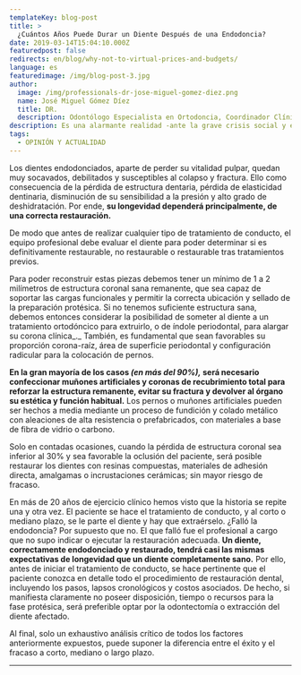 ```yaml
---
templateKey: blog-post
title: >
  ¿Cuántos Años Puede Durar un Diente Después de una Endodoncia?
date: 2019-03-14T15:04:10.000Z
featuredpost: false
redirects: en/blog/why-not-to-virtual-prices-and-budgets/
language: es
featuredimage: /img/blog-post-3.jpg
author: 
  image: /img/professionals-dr-jose-miguel-gomez-diez.png
  name: José Miguel Gómez Díez
  title: DR.
  description: Odontólogo Especialista en Ortodoncia, Coordinador Clínico de DENTAL VIP, Especialidades Odontológicas s.c. y verdadero apasionado del análisis, discusión, comunicación y difusión de la información científica.
description: Es una alarmante realidad -ante la grave crisis social y económica que vivimos- el hecho de que cada vez más personas llamen o escriban correos a las clínicas dentales, como si de tiendas por departamento se tratase, con la única intención de indagar sobre los precios “aproximados” de los tratamientos odontológicos más frecuentes y
tags:
  - OPINIÓN Y ACTUALIDAD
---
```


Los dientes endodonciados, aparte de perder su vitalidad pulpar, quedan muy socavados, debilitados y susceptibles al colapso y fractura. Ello como consecuencia de la pérdida de estructura dentaria, pérdida de elasticidad dentinaria, disminución de su sensibilidad a la presión y alto grado de deshidratación. Por ende, **su longevidad dependerá principalmente, de una correcta restauración.**

De modo que antes de realizar cualquier tipo de tratamiento de conducto, el equipo profesional debe evaluar el diente para poder determinar si es definitivamente restaurable, no restaurable o restaurable tras tratamientos previos.

Para poder reconstruir estas piezas debemos tener un mínimo de 1 a 2 milímetros de estructura coronal sana remanente, que sea capaz de soportar las cargas funcionales y permitir la correcta ubicación y sellado de la preparación protésica. Si no tenemos suficiente estructura sana, debemos entonces considerar la posibilidad de someter al diente a un tratamiento ortodóncico para extruirlo, o de índole periodontal, para alargar su corona clínica_._ También, es fundamental que sean favorables su proporción corona-raíz, área de superficie periodontal y configuración radicular para la colocación de pernos.

**En la gran mayoría de los casos _(en más del 90%),_ será necesario confeccionar muñones artificiales y coronas de recubrimiento total para reforzar la estructura remanente, evitar su fractura y devolver al órgano su estética y función habitual.** Los pernos o muñones artificiales pueden ser hechos a media mediante un proceso de fundición y colado metálico con aleaciones de alta resistencia o prefabricados, con materiales a base de fibra de vidrio o carbono.

Solo en contadas ocasiones, cuando la pérdida de estructura coronal sea inferior al 30% y sea favorable la oclusión del paciente, será posible restaurar los dientes con resinas compuestas, materiales de adhesión directa, amalgamas o incrustaciones cerámicas; sin mayor riesgo de fracaso.

En más de 20 años de ejercicio clínico hemos visto que la historia se repite una y otra vez. El paciente se hace el tratamiento de conducto, y al corto o mediano plazo, se le parte el diente y hay que extraérselo. ¿Falló la endodoncia? Por supuesto que no. El que falló fue el profesional a cargo que no supo indicar o ejecutar la restauración adecuada. **Un diente, correctamente endodonciado y restaurado, tendrá casi las mismas expectativas de longevidad que un diente completamente sano.** Por ello, antes de iniciar el tratamiento de conducto, se hace pertinente que el paciente conozca en detalle todo el procedimiento de restauración dental, incluyendo los pasos, lapsos cronológicos y costos asociados. De hecho, si manifiesta claramente no poseer disposición, tiempo o recursos para la fase protésica, será preferible optar por la odontectomía o extracción del diente afectado.

Al final, solo un exhaustivo análisis crítico de todos los factores anteriormente expuestos, puede suponer la diferencia entre el éxito y el fracaso a corto, mediano o largo plazo.

* * *